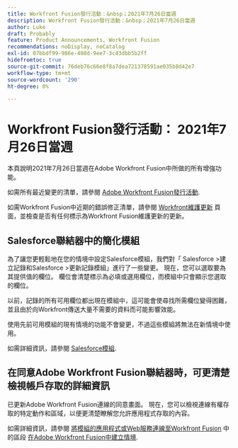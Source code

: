 ```yaml
---
title: Workfront Fusion發行活動：&nbsp；2021年7月26日當週
description: Workfront Fusion發行活動：&nbsp；2021年7月26日當週
author: Luke
draft: Probably
feature: Product Announcements, Workfront Fusion
recommendations: noDisplay, noCatalog
exl-id: 07bbdf99-986e-408d-9ee7-3c43dbb5b2ff
hidefromtoc: true
source-git-commit: 76deb76c66e8f8a7dea721378591ae035b8d42e7
workflow-type: tm+mt
source-wordcount: '290'
ht-degree: 0%

---
```


# Workfront Fusion發行活動： 2021年7月26日當週

本頁說明2021年7月26日當週在Adobe Workfront Fusion中所做的所有增強功能。

如需所有最近變更的清單，請參閱 [Adobe Workfront Fusion發行活動](../../../product-announcements/product-releases/fusion-release-activity/fusion-release-activity.md).

如需Workfront Fusion中近期的錯誤修正清單，請參閱 [Workfront維護更新](https://experienceleague.adobe.com/docs/workfront-known-issues/releases/current-updates.html) 頁面，並檢查是否有任何標示為Workfront Fusion維護更新的更新。

## Salesforce聯結器中的簡化模組

為了讓您更輕鬆地在您的情境中設定Salesforce模組，我們對「 Salesforce >建立記錄和Salesforce >更新記錄模組」進行了一些變更。 現在，您可以選取要為其提供值的欄位。 欄位會清楚標示為必填或選用欄位，而模組中只會顯示您選取的欄位。

以前，記錄的所有可用欄位都出現在模組中，這可能會使尋找所需欄位變得困難，並且由於向Workfront傳送大量不需要的資料而可能影響效能。

使用先前可用模組的現有情境的功能不會變更，不過這些模組將無法在新情境中使用。

如需詳細資訊，請參閱 [Salesforce模組](../../../workfront-fusion/apps-and-their-modules/salesforce-modules.md).

## 在同意Adobe Workfront Fusion聯結器時，可更清楚檢視帳戶存取的詳細資訊

已更新Adobe Workfront Fusion連線的同意畫面。 現在，您可以檢視連線有權存取的特定動作和區域，以便更清楚瞭解您允許應用程式存取的內容。

如需詳細資訊，請參閱 [將模組的應用程式或Web服務連線至Workfront Fusion](../../../workfront-fusion/scenarios/create-a-scenario.md#connect) 中的區段 [在Adobe Workfront Fusion中建立情境](../../../workfront-fusion/scenarios/create-a-scenario.md).

